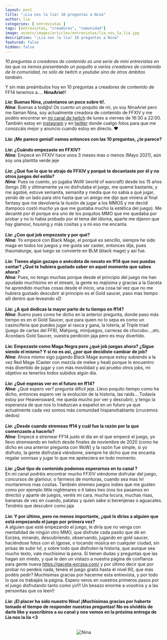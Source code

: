 ```yaml
---
layout: post
title: "¡Lia nos la lía! 10 preguntas a Nina"
author: lia
categories: [ entrevistas ]
tags: [entrevistas, "creadores", "comunidad"]
image: assets/images/articles/entrevistas/lia_nos_la_lia.jpg
description: "¡Lia nos la lía! 10 preguntas a Nina"
featured: false
hidden: false
---
```

*10 preguntas a creadores de contenido es una serie de mini entrevistas en las que os iremos presentando un poquillo a varios creadores de contenido de la comunidad, no sólo de twitch o youtube sino de otros ámbitos también.*

Y sin más preámbulos hoy en 10 preguntas a creadores de contenido de FF14 tenemos a…. **NinaAriel**!!

<div class="card">
  <div class="card-header">
     <b><i>Lia</i>: Buenas Nina, ¡cuéntanos un poco sobre ti!.</b>
  </div>
  <div class="card-body">
    <i><b>Nina</b></i>: Buenas a tod@s! Os cuento un poquito de mi, yo soy NinaAriel pero me llaman Nina, soy actualmente creadora de contenido de FFXIV y me podéis encontrar en <a href="https://www.twitch.tv/ninaariel" target="_blank">mi canal de twitch</a> de lunes a viernes de 16:30 a 22:00. También estoy en <a href="https://www.instagram.com/ninaariel4/" target="_blank">instagram</a> y en <a href="https://twitter.com/Ninaariel93" target="_blank">twitter</a> donde cuelgo fotos para que me conozcáis mejor y anuncio cuando estoy en directo. ❤ 
  </div>
</div>

<br/>

<div class="card">
  <div class="card-header">
     <b><i>Lia</i>: ¡Me parece genial! vamos entonces con las 10 preguntas, ¿te parece?</b>
  </div>
</div>

<br/>

<div class="card">
  <div class="card-header">
     <b><i>Lia</i>: ¿Cuándo empezaste en FFXIV?</b>
  </div>
  <div class="card-body">
    <i><b>Nina</b></i>: Empecé en FFXIV hace unos 3 meses mas o menos (Mayo 2021), aún soy una plantita verde jeje 
  </div>
</div>

<br/>

<div class="card">
  <div class="card-header">
     <b><i>Lia</i>: ¿Qué fue lo que te atrajo de FFXIV y porqué te decantaste por él y no otros juegos del estilo?</b>
  </div>
  <div class="card-body">
    <i><b>Nina</b></i>: Pues os cuento, yo jugaba WoW (world of warcraft) desde los 15 años (tengo 28) y últimamente ya no disfrutaba el juego, me quemé bastante, y me agobié, estuve semanita, semanita y media que no sabía a qué jugar, yendo de un lado para otro hasta que un amigo me dijo que viniera al final fantasy que me devolvería la ilusión de jugar a los MMOS y me decidí (tampoco costó mucho ya que me gustaba mucho la estética del juego). Me decanté por él porque era uno de los poquitos MMO que me quedaba por probar y no lo había probado por el tema del idioma, aparte me dijeron que hay glamour, housing y más cositas y a mi eso me encanta. 
  </div>
</div>

<br/>

<div class="card">
  <div class="card-header">
     <b><i>Lia</i>: ¿Con qué job empezaste y por qué?</b>
  </div>
  <div class="card-body">
    <i><b>Nina</b></i>: Yo empecé con Black Mage, el porqué es sencillo, siempre he sido maga en todos los juegos y me gusta ser caster, entonces dije, pues thaumaturge, que luego se convierte en BLM (black mage) y así fue. 
  </div>
</div>

<br/>

<div class="card">
  <div class="card-header">
     <b><i>Lia</i>: Tienes algún gazapo o anécdota de novato en ff14 que nos puedas contar? ¿Qué te hubiera gustado saber en aquel momento que sabes ahora?</b>
  </div>
  <div class="card-body">
    <i><b>Nina</b></i>: Pues, no tengo muchas porque desde el principio del juego me han ayudado muchísimo en el stream, la gente es majísima y gracias a la Gaceta he aprendido muchas cosas desde el inicio, una cosa tal vez que no me hubiera gustado descubrir al principio es el Gold saucer, paso mas tiempo alli dentro que leveando xD 
  </div>
</div>

<br/>

<div class="card">
  <div class="card-header">
     <b><i>Lia</i>: ¿A qué dedicas la mayor parte de tu tiempo en ff14?</b>
  </div>
  <div class="card-body">
    <i><b>Nina</b></i>: Bueno pues como he dicho en la anterior pregunta, donde paso más tiempo es en el Gold Saucer, que para quien no lo sepa es como un casino/feria que puedes jugar al rasca y gana, la lotería, al Triple triad (juego de cartas del FF8), Mahjong, minijuegos, carreras de chocobo…,etc. Acordaos Gold Saucer, vuestra perdición jaja pero es muy divertido.  
  </div>
</div>

<br/>

<div class="card">
  <div class="card-header">
     <b><i>Lia</i>: Empezaste como Maga Negra pero ¿qué job juegas ahora? ¿Sigue siendo el mismo? Y si no es así, ¿por qué decidiste cambiar de job?</b>
  </div>
  <div class="card-body">
    <i><b>Nina</b></i>: Ahora mismo sigo jugando Black Mage aunque estoy subiendo a la vez Red Mage (Caster con mezcla de melee y heal) porque lo encuentro más divertido de jugar y con más movilidad y así pruebo otros jobs, mi objetivo es tenerlos todos subidos algún día.   
  </div>
</div>

<br/>

<div class="card">
  <div class="card-header">
     <b><i>Lia</i>: ¿Qué esperas ver en el futuro en ff14?</b>
  </div>
  <div class="card-body">
    <i><b>Nina</b></i>: ¿Qué espero ver? pregunta difícil jeje. Llevo poquito tiempo como he dicho, entonces espero ver la evolución de la historia, las raids… Todavía estoy por Heavensward, me queda mucho por ver y descubrir, y tengo la esperanza de que nos lo traduzcan a español en un futuro ya que actualmente cada vez somos más comunidad hispanohablante (crucemos dedos)    
  </div>
</div>

<br/>

<div class="card">
  <div class="card-header">
     <b><i>Lia</i>: ¿Desde cuando stremeas ff14 y cuál fue la razón por la que comenzaste a hacerlo?</b>
  </div>
  <div class="card-body">
    <i><b>Nina</b></i>: Empecé a stremear FF14 justo el dia en el que empecé el juego, yo llevo stremeando en twitch desde finales de noviembre de 2020 (como he dicho en una anterior pregunta con WoW) y la razón fue simple, si yo disfruto, la gente disfrutará viéndome, siempre he dicho que me encanta regalar sonrisas y jugar lo que me apeteciera en todo momento.    
  </div>
</div>

<br/>

<div class="card">
  <div class="card-header">
     <b><i>Lia</i>: ¿Qué tipo de contenido podemos esperarnos en tu canal ?</b>
  </div>
  <div class="card-body">En mi canal podréis encontrar mucho FFXIV viéndome disfrutar del juego, concursos de glamour, o farmeos de monturas, cuando sea mas lvl montaremos mas cositas. También stremeo juegos indies que me gusten como por ejemplo little nightmares o it takes two (nos los pasamos en directo) y aparte de juegos, veréis mi cara, mucha locura, muchas risas, bananas de vez en cuando, patatas y quien sabe si berenjenas o aguacates. Tendréis que descubrir como jaja     
  </div>
</div>

<br/>

<div class="card">
  <div class="card-header">
     <b><i>Lia</i>: Y por último, pero no menos importante, ¿qué le dirías a alguien que está empezando el juego por primera vez?</b>
  </div>
  <div class="card-body">A alguien que esté empezando el juego, le diría que no venga con mentalidad de ningún otro MMO, que disfrute cada pasito que dé en Eorzea, mirando, descubriendo, observando, jugando en gold saucer, haciéndose fotos con el /gpose, o tocando música en cualquier ciudad, sin prisas de subir lvl, y sobre todo que disfruten la historia, que aunque sea mucho texto, vale muchísimo la pena. Si tienen dudas y preguntas que las hagan sin miedo, y que le den un vistazo a nuestra página de confianza para gente nueva <a href="https://gaceta-eorzea.com/" target="_blank">https://gaceta-eorzea.com/</a> y por último decir que por probar no perdeis nada, teneis el juego gratis hasta el nivel 60, que más podéis pedir?
Muchisimas gracias por hacerme esta entrevista, y por todo lo que os trabajáis la página. Espero veros en vuestros primeros pasos por el juego disfrutando tanto como yo!!! Un besazo enorme a vosotros y a las personitas que os leen!!
  </div>
</div>

<br/>

<div class="card">
  <div class="card-header">
     <b><i>Lia</i>: ¡El placer ha sido nuestro Nina! ¡Muchísimas gracias por haberte tomado el tiempo de responder nuestras preguntas! No os olvidéis de darle like y suscribiros a su canal y nos vemos en la próxima entrega de Lia nos la lía <3</b>
  </div>
</div>

<br/>

<p align="center"><img src="{{ site.baseurl }}/assets/images/articles/entrevistas/lia_nina/nina.jpg" alt="Nina"/></p>